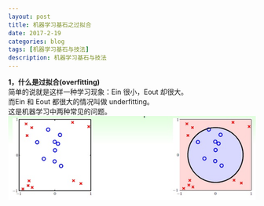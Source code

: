 ```yaml
---
layout: post
title: 机器学习基石之过拟合
date: 2017-2-19
categories: blog
tags: [机器学习基石与技法]
description: 机器学习基石与技法
---
```


**1，什么是过拟合(overfitting)**                  
简单的说就是这样一种学习现象：Ein 很小，Eout 却很大。        
而Ein 和 Eout 都很大的情况叫做 underfitting。           
这是机器学习中两种常见的问题。         
![](https://raw.githubusercontent.com/whuhan2013/myImage/master/foundation/chapter12/p1.jpg)      

